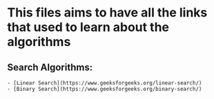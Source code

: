 # This files aims to have all the links that used to learn about the algorithms

## Search Algorithms:

    - [Linear Search](https://www.geeksforgeeks.org/linear-search/)
    - [Binary Search](https://www.geeksforgeeks.org/binary-search/)